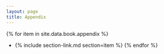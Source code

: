 ```yaml
---
layout: page
title: Appendix
---
```


{% for item in site.data.book.appendix %}
- {% include section-link.md section=item %}
{% endfor %}